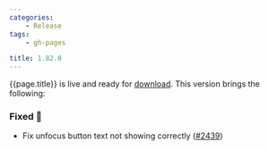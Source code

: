```yaml
---
categories:
    - Release
tags:
    - gh-pages

title: 1.82.0
---
```


{{page.title}} is live and ready for [download](https://github.com/MaibornWolff/codecharta/releases/tag/{{page.title}}). This version brings the following:

### Fixed 🐞

-   Fix unfocus button text not showing correctly ([#2439](https://github.com/MaibornWolff/codecharta/pull/2439))
